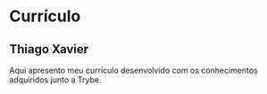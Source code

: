 # Currículo
## Thiago Xavier

Aqui apresento meu currículo desenvolvido com os conhecimentos adquiridos junto a Trybe.